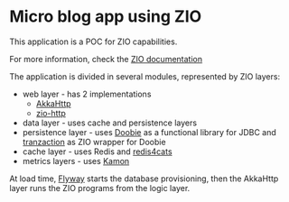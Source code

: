 # Micro blog app using ZIO

This application is a POC for ZIO capabilities.

For more information, check the [ZIO documentation](https://zio.dev/docs/overview/overview_index)

The application is divided in several modules, represented by ZIO layers:

- web layer - has 2 implementations
  - [AkkaHttp](https://doc.akka.io/docs/akka-http/current/index.html)
  - [zio-http](https://dream11.github.io/zio-http/)
- data layer - uses cache and persistence layers
- persistence layer - uses [Doobie](https://tpolecat.github.io/doobie/) as a functional library for JDBC and
  [tranzaction](https://github.com/gaelrenoux/tranzactio) as ZIO wrapper for Doobie
- cache layer - uses Redis and [redis4cats](https://github.com/profunktor/redis4cats)
- metrics layers - uses [Kamon](https://kamon.io/docs/latest/guides/installation/plain-application/)

At load time, [Flyway](https://flywaydb.org/documentation/) starts the database provisioning, then the AkkaHttp layer
runs the ZIO programs from the logic layer.